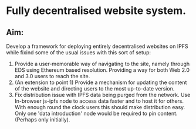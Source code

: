 # Fully decentralised website system.

## Aim:
Develop a framework for deploying entirely decentralised websites
on IPFS while fixind some of the usual issues with this sort of setup:
1. Provide a user-memorable way of navigating to the site, namely through EDS using Ethereum based resolution. Providing a way for both Web 2.0 and 3.0 users to reach the site.
2. (An extension to point 1) Provide a mechanism for updating the content of the website and directing users to the most up-to-date version.
3. Fix distribution issue with IPFS data being purged from the network. Use In-browser js-ipfs node to access data faster and to host it for others. With enough round the clock users this should make distribution easy. Only one 'data introduction' node would be required to pin content. (Perhaps only initially).
